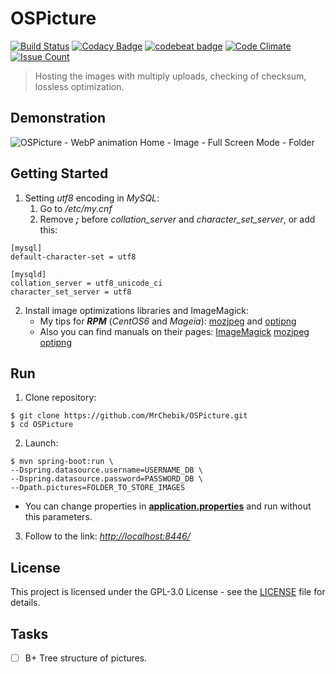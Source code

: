 # OSPicture
[![Build Status](https://travis-ci.org/MrChebik/OSPicture.svg?branch=master)](https://travis-ci.org/MrChebik/OSPicture)
[![Codacy Badge](https://api.codacy.com/project/badge/Grade/d403a319ed024a21b8db2956c7f97087)](https://www.codacy.com/app/mrchebik/OSPicture?utm_source=github.com&utm_medium=referral&utm_content=MrChebik/OSPicture&utm_campaign=badger)
[![codebeat badge](https://codebeat.co/badges/a41dc171-5bd3-49af-b910-2ec60f18e147)](https://codebeat.co/projects/github-com-mrchebik-ospicture-master)
[![Code Climate](https://codeclimate.com/github/MrChebik/OSPicture/badges/gpa.svg)](https://codeclimate.com/github/MrChebik/OSPicture)
[![Issue Count](https://codeclimate.com/github/MrChebik/OSPicture/badges/issue_count.svg)](https://codeclimate.com/github/MrChebik/OSPicture)
> Hosting the images with multiply uploads, checking of checksum, lossless optimization.

## Demonstration
![OSPicture - WebP animation](https://github.com/MrChebik/OSPicture/blob/master/ospicture-demonstration.webp?raw=true)
Home - Image - Full Screen Mode - Folder

## Getting Started
1. Setting _utf8_ encoding in _MySQL_:
    1. Go to _/etc/my.cnf_
    2. Remove ___;___ before _collation_server_ and _character_set_server_, or add this:
```
[mysql]
default-character-set = utf8
  
[mysqld]
collation_server = utf8_unicode_ci
character_set_server = utf8
```
2. Install image optimizations libraries and ImageMagick:
    * My tips for ___RPM___ (_CentOS6_ and _Mageia_): [mozjpeg](https://gist.github.com/MrChebik/d5cd2920d49415122376ef2f600907ce) and [optipng](https://gist.github.com/MrChebik/8c3594a521898b889d8acf4f419cbcbc)
    * Also you can find manuals on their pages:
        [ImageMagick](https://github.com/ImageMagick/ImageMagick)
        [mozjpeg](https://github.com/mozilla/mozjpeg)
        [optipng](http://optipng.sourceforge.net)

## Run
1. Clone repository:
```
$ git clone https://github.com/MrChebik/OSPicture.git
$ cd OSPicture
```
2. Launch:
```
$ mvn spring-boot:run \
--Dspring.datasource.username=USERNAME_DB \
--Dspring.datasource.password=PASSWORD_DB \
--Dpath.pictures=FOLDER_TO_STORE_IMAGES
```
* You can change properties in [__application.properties__](https://github.com/MrChebik/OSPicture/blob/master/src/main/resources/application.properties) and run without this parameters.
3. Follow to the link: [_http://localhost:8446/_](http://localhost:8446/)



## License
This project is licensed under the GPL-3.0 License - see the [LICENSE](https://github.com/MrChebik/OSPicture/blob/master/LICENSE) file for details.

## Tasks
- [ ] B+ Tree structure of pictures. 